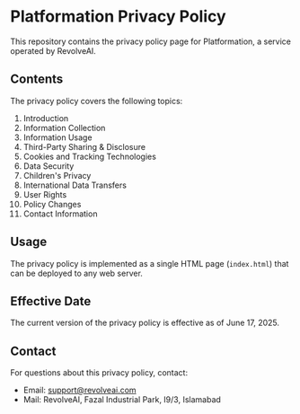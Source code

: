 # Platformation Privacy Policy

This repository contains the privacy policy page for Platformation, a service operated by RevolveAI.

## Contents

The privacy policy covers the following topics:

1. Introduction
2. Information Collection
3. Information Usage
4. Third-Party Sharing & Disclosure
5. Cookies and Tracking Technologies
6. Data Security
7. Children's Privacy
8. International Data Transfers
9. User Rights
10. Policy Changes
11. Contact Information

## Usage

The privacy policy is implemented as a single HTML page (`index.html`) that can be deployed to any web server.

## Effective Date

The current version of the privacy policy is effective as of June 17, 2025.

## Contact

For questions about this privacy policy, contact:
- Email: support@revolveai.com
- Mail: RevolveAI, Fazal Industrial Park, I9/3, Islamabad
